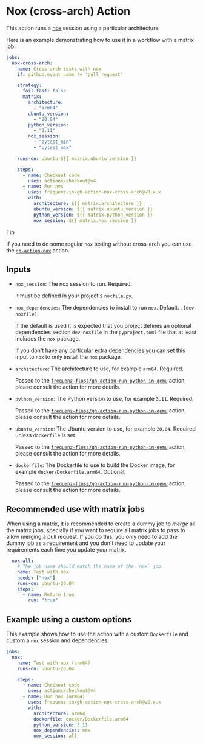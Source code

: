 # Nox (cross-arch) Action

This action runs a [nox](https://github.com/wntrblm/nox/) session using
a particular architecture.

Here is an example demonstrating how to use it in a workflow with a matrix job:

```yaml
jobs:
  nox-cross-arch:
    name: Cross-arch tests with nox
    if: github.event_name != 'pull_request'

    strategy:
      fail-fast: false
      matrix:
        architecture:
          - "arm64"
        ubuntu_version:
          - "20.04"
        python_version:
          - "3.11"
        nox_session:
          - "pytest_min"
          - "pytest_max"

    runs-on: ubuntu-${{ matrix.ubuntu_version }}

    steps:
      - name: Checkout code
        uses: actions/checkout@v4
      - name: Run nox
        uses: frequenz-io/gh-action-nox-cross-arch@v0.x.x
        with:
          architecture: ${{ matrix.architecture }}
          ubuntu_version: ${{ matrix.ubuntu_version }}
          python_version: ${{ matrix.python_version }}
          nox_session: ${{ matrix.nox_session }}
```

> [!TIP]
> If you need to do some regular `nox` testing without cross-arch you can use the
> [`gh-action-nox`](https://github.com/frequenz-floss/gh-action-nox) action.

## Inputs

* `nox_session`: The nox session to run. Required.

  It must be defined in your project's `noxfile.py`.

* `nox_dependencies`: The dependencies to install to run `nox`. Default:
  `.[dev-noxfile]`.

  If the default is used it is expected that you project defines an optional
  dependencies section `dev-noxfile` in the `pyproject.toml` file that at least
  includes the `nox` package.

  If you don't have any particular extra dependencies you can set this input to
  `nox` to only install the `nox` package.

* `architecture`: The architecture to use, for example `arm64`. Required.

  Passed to the [`frequenz-floss/gh-action-run-python-in-qemu`][qemu-action]
  action, please consult the action for more details.

* `python_version`: The Python version to use, for example `3.11`. Required.

  Passed to the [`frequenz-floss/gh-action-run-python-in-qemu`][qemu-action]
  action, please consult the action for more details.

* `ubuntu_version`: The Ubuntu version to use, for example `20.04`. Required
  unless `dockerfile` is set.

  Passed to the [`frequenz-floss/gh-action-run-python-in-qemu`][qemu-action]
  action, please consult the action for more details.

* `dockerfile`: The Dockerfile to use to build the Docker image, for example
  `docker/Dockerfile.arm64`. Optional.

  Passed to the [`frequenz-floss/gh-action-run-python-in-qemu`][qemu-action]
  action, please consult the action for more details.

## Recommended use with matrix jobs

When using a matrix, it is recommended to create a dummy job to *merge* all the
matrix jobs, specially if you want to require all matrix jobs to pass to allow
merging a pull request. If you do this, you only need to add the dummy job as
a requirement and you don't need to update your requirements each time you
update your matrix.

```yaml
  nox-all:
    # The job name should match the name of the `nox` job.
    name: Test with nox
    needs: ["nox"]
    runs-on: ubuntu-20.04
    steps:
      - name: Return true
        run: "true"
```

## Example using a custom options

This example shows how to use the action with a custom `Dockerfile` and custom
a `nox` session and dependencies.

```yaml
jobs:
  nox:
    name: Test with nox (arm64)
    runs-on: ubuntu-20.04

    steps:
      - name: Checkout code
        uses: actions/checkout@v4
      - name: Run nox (arm64)
        uses: frequenz-io/gh-action-nox-cross-arch@v0.x.x
        with:
          architecture: arm64
          dockerfile: docker/Dockerfile.arm64
          python_version: 3.11
          nox_dependencies: nox
          nox_session: all
```

[qemu-action]: https://github.com/frequenz-floss/gh-action-run-python-in-qemu
